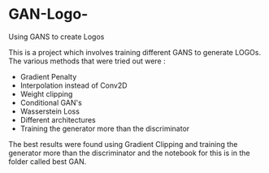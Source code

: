 # GAN-Logo-
Using GANS to create Logos

This is a project which involves training different GANS to generate LOGOs. The various methods that were tried out were : 
- Gradient Penalty
- Interpolation instead of Conv2D
- Weight clipping
- Conditional GAN's 
- Wasserstein Loss
- Different architectures 
- Training the generator more than the discriminator  

The best results were found using Gradient Clipping and training the generator more than the discriminator and the notebook for this is in the folder called best GAN.   
